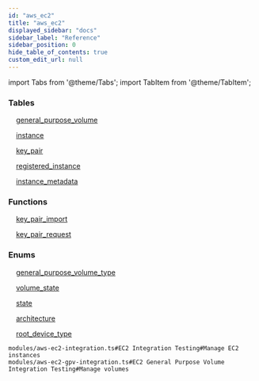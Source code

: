 ```yaml
---
id: "aws_ec2"
title: "aws_ec2"
displayed_sidebar: "docs"
sidebar_label: "Reference"
sidebar_position: 0
hide_table_of_contents: true
custom_edit_url: null
---
```


import Tabs from '@theme/Tabs';
import TabItem from '@theme/TabItem';

<Tabs>
  <TabItem value="Components" label="Components" default>

### Tables

    [general_purpose_volume](../../classes/aws_ec2_entity_general_purpose_volume.GeneralPurposeVolume)

    [instance](../../classes/aws_ec2_entity_instance.Instance)

    [key_pair](../../classes/aws_ec2_entity_key_pair.KeyPair)

    [registered_instance](../../classes/aws_ec2_entity_registered_instance.RegisteredInstance)

    [instance_metadata](../../classes/aws_ec2_metadata_entity_instance_metadata.InstanceMetadata)

### Functions
    [key_pair_import](../../classes/aws_ec2_rpcs_import.KeyPairImportRpc)

    [key_pair_request](../../classes/aws_ec2_rpcs_request.KeyPairRequestRpc)

### Enums
    [general_purpose_volume_type](../../enums/aws_ec2_entity_general_purpose_volume.GeneralPurposeVolumeType)

    [volume_state](../../enums/aws_ec2_entity_general_purpose_volume.VolumeState)

    [state](../../enums/aws_ec2_entity_instance.State)

    [architecture](../../enums/aws_ec2_metadata_entity_instance_metadata.Architecture)

    [root_device_type](../../enums/aws_ec2_metadata_entity_instance_metadata.RootDeviceType)

</TabItem>
  <TabItem value="Code examples" label="Code examples">

```testdoc
modules/aws-ec2-integration.ts#EC2 Integration Testing#Manage EC2 instances
modules/aws-ec2-gpv-integration.ts#EC2 General Purpose Volume Integration Testing#Manage volumes
```

</TabItem>
</Tabs>
